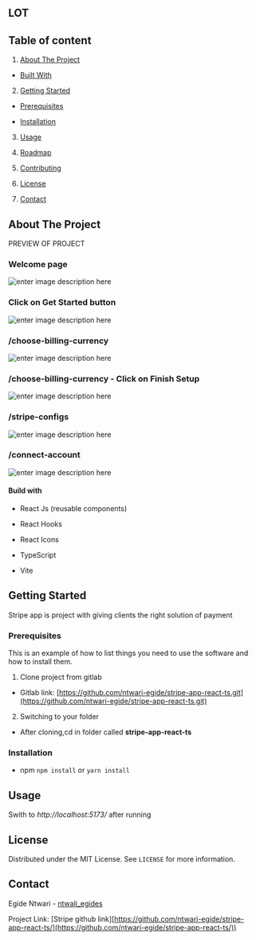 
  

## LOT

  

## [](#table-of-content)Table of content

  

1. [About The Project](https://github.com/ntwari-egide/New-readme-design/edit/master/README.md#about-the-project)

- [Built With](https://github.com/ntwari-egide/New-readme-design/edit/master/README.md#built-with)

2. [Getting Started](https://github.com/ntwari-egide/New-readme-design/edit/master/README.md#getting-started)

- [Prerequisites](https://github.com/ntwari-egide/New-readme-design/edit/master/README.md#prerequisites)

- [Installation](https://github.com/ntwari-egide/New-readme-design/edit/master/README.md#installation)

3. [Usage](https://github.com/ntwari-egide/New-readme-design/edit/master/README.md#usage)

4. [Roadmap](https://github.com/ntwari-egide/New-readme-design/edit/master/README.md#roadmap)

5. [Contributing](https://github.com/ntwari-egide/New-readme-design/edit/master/README.md#contributing)

6. [License](https://github.com/ntwari-egide/New-readme-design/edit/master/README.md#license)

7. [Contact](https://github.com/ntwari-egide/New-readme-design/edit/master/README.md#contact)

  

## [](#about-the-project)About The Project

  

PREVIEW OF PROJECT

  

### [](#filtering-data-by-state)Welcome page

![enter image description here](https://res.cloudinary.com/dpqasrwfu/image/upload/v1663349173/Screen_Shot_2022-09-16_at_7.23.24_PM_cuea7k.png)

### [](#filtering-data-by-country)Click on Get Started button


![enter image description here](https://res.cloudinary.com/dpqasrwfu/image/upload/v1663349154/Screen_Shot_2022-09-16_at_7.23.38_PM_dvxujn.png)
  
  ### [](#filtering-data-by-country)/choose-billing-currency


![enter image description here](https://res.cloudinary.com/dpqasrwfu/image/upload/v1663349164/Screen_Shot_2022-09-16_at_7.23.48_PM_vktovc.png)

  
### [](#filtering-data-by-country)/choose-billing-currency - Click on Finish Setup


![enter image description here](https://res.cloudinary.com/dpqasrwfu/image/upload/v1663349281/Screen_Shot_2022-09-16_at_7.23.55_PM_ewkiwd.png)


### [](#footer-of-covical) /stripe-configs

![enter image description here](https://res.cloudinary.com/dpqasrwfu/image/upload/v1663349252/Screen_Shot_2022-09-16_at_7.24.24_PM_qnwcmk.png)
  
### [](#footer-of-covical) /connect-account
![enter image description here](https://res.cloudinary.com/dpqasrwfu/image/upload/v1663349315/Screen_Shot_2022-09-16_at_7.24.35_PM_irmaej.png)

#### [](#build-with)Build with

  

- React Js (reusable components)

- React Hooks

- React Icons

- TypeScript

- Vite

  

## [](#getting-started)Getting Started

  

Stripe app is project with giving clients the right solution of payment

  

### [](#prerequisites)Prerequisites

  

This is an example of how to list things you need to use the software and how to install them.

  

1. Clone project from gitlab

  

- Gitlab link: [https://github.com/ntwari-egide/stripe-app-react-ts.git](https://github.com/ntwari-egide/stripe-app-react-ts.git)

  

2. Switching to your folder

  

- After cloning,cd in folder called **stripe-app-react-ts**

  

### [](#installation)Installation

  

- npm `npm install` or `yarn install`

  

## [](#usage)Usage

  

Swith to *http://localhost:5173/* after running

  


  


## [](#license)License

  

Distributed under the MIT License. See `LICENSE` for more information.

  

## [](#contact)Contact

  

Egide Ntwari - [ntwali_egides](https://twitter.com/ntwali_egides) 
  

Project Link: [Stripe github link][https://github.com/ntwari-egide/stripe-app-react-ts/](https://github.com/ntwari-egide/stripe-app-react-ts/))